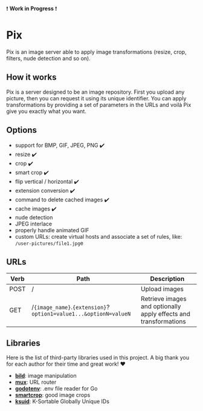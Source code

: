 :exclamation: **Work in Progress** :exclamation:

Pix
===

Pix is an image server able to apply image transformations (resize, crop, filters, nude detection and so on).

How it works
------------

Pix is a server designed to be an image repository. First you upload any picture, then you can request it using its unique identifier. You can apply transformations by providing a set of parameters in the URLs and voilà Pix give you exactly what you want.

Options
-------

* support for BMP, GIF, JPEG, PNG :heavy_check_mark:
* resize :heavy_check_mark:
* crop :heavy_check_mark:
* smart crop :heavy_check_mark:
* flip vertical / horizontal :heavy_check_mark:
* extension conversion :heavy_check_mark:
* command to delete cached images :heavy_check_mark:
* cache images :heavy_check_mark:
* nude detection
* JPEG interlace
* properly handle animated GIF
* custom URLs: create virtual hosts and associate a set of rules, like: `/user-pictures/file1.jpg`e

URLs
----

| Verb | Path | Description |
| ---- | ---- | ----------- |
| POST | /    | Upload images |
| GET  | /`{image_name}`.`{extension}`?`option1=value1...&optionN=valueN` | Retrieve images and optionally apply effects and transformations |

Libraries
---------

Here is the list of third-party libraries used in this project. A big thank you for each author for their time and great work! :heart:

- **[bild](https://github.com/anthonynsimon/bild)**: image manipulation
- **[mux](https://github.com/gorilla/mux)**: URL router
- **[godotenv](https://github.com/joho/godotenv)**: .env file reader for Go
- **[smartcrop](https://github.com/muesli/smartcrop)**: good image crops
- **[ksuid](https://github.com/segmentio/ksuid)**: K-Sortable Globally Unique IDs
